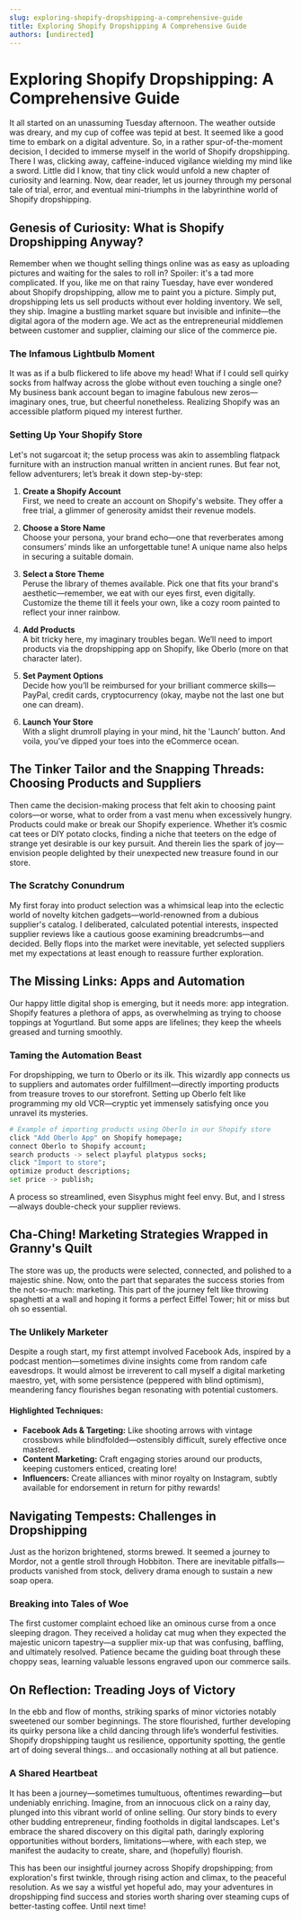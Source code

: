 ```yaml
---
slug: exploring-shopify-dropshipping-a-comprehensive-guide
title: Exploring Shopify Dropshipping A Comprehensive Guide
authors: [undirected]
---
```



# Exploring Shopify Dropshipping: A Comprehensive Guide

It all started on an unassuming Tuesday afternoon. The weather outside was dreary, and my cup of coffee was tepid at best. It seemed like a good time to embark on a digital adventure. So, in a rather spur-of-the-moment decision, I decided to immerse myself in the world of Shopify dropshipping. There I was, clicking away, caffeine-induced vigilance wielding my mind like a sword. Little did I know, that tiny click would unfold a new chapter of curiosity and learning. Now, dear reader, let us journey through my personal tale of trial, error, and eventual mini-triumphs in the labyrinthine world of Shopify dropshipping.

## Genesis of Curiosity: What is Shopify Dropshipping Anyway?

Remember when we thought selling things online was as easy as uploading pictures and waiting for the sales to roll in? Spoiler: it's a tad more complicated. If you, like me on that rainy Tuesday, have ever wondered about Shopify dropshipping, allow me to paint you a picture. Simply put, dropshipping lets us sell products without ever holding inventory. We sell, they ship. Imagine a bustling market square but invisible and infinite—the digital agora of the modern age. We act as the entrepreneurial middlemen between customer and supplier, claiming our slice of the commerce pie.

### The Infamous Lightbulb Moment

It was as if a bulb flickered to life above my head! What if I could sell quirky socks from halfway across the globe without even touching a single one? My business bank account began to imagine fabulous new zeros—imaginary ones, true, but cheerful nonetheless. Realizing Shopify was an accessible platform piqued my interest further.

### Setting Up Your Shopify Store

Let's not sugarcoat it; the setup process was akin to assembling flatpack furniture with an instruction manual written in ancient runes. But fear not, fellow adventurers; let’s break it down step-by-step:

1. **Create a Shopify Account**  
   First, we need to create an account on Shopify's website. They offer a free trial, a glimmer of generosity amidst their revenue models.

2. **Choose a Store Name**  
   Choose your persona, your brand echo—one that reverberates among consumers’ minds like an unforgettable tune! A unique name also helps in securing a suitable domain.

3. **Select a Store Theme**  
   Peruse the library of themes available. Pick one that fits your brand's aesthetic—remember, we eat with our eyes first, even digitally. Customize the theme till it feels your own, like a cozy room painted to reflect your inner rainbow.

4. **Add Products**  
   A bit tricky here, my imaginary troubles began. We’ll need to import products via the dropshipping app on Shopify, like Oberlo (more on that character later).

5. **Set Payment Options**  
   Decide how you’ll be reimbursed for your brilliant commerce skills—PayPal, credit cards, cryptocurrency (okay, maybe not the last one but one can dream).

6. **Launch Your Store**  
   With a slight drumroll playing in your mind, hit the 'Launch’ button. And voila, you’ve dipped your toes into the eCommerce ocean.

## The Tinker Tailor and the Snapping Threads: Choosing Products and Suppliers

Then came the decision-making process that felt akin to choosing paint colors—or worse, what to order from a vast menu when excessively hungry. Products could make or break our Shopify experience. Whether it’s cosmic cat tees or DIY potato clocks, finding a niche that teeters on the edge of strange yet desirable is our key pursuit. And therein lies the spark of joy—envision people delighted by their unexpected new treasure found in our store.

### The Scratchy Conundrum

My first foray into product selection was a whimsical leap into the eclectic world of novelty kitchen gadgets—world-renowned from a dubious supplier's catalog. I deliberated, calculated potential interests, inspected supplier reviews like a cautious goose examining breadcrumbs—and decided. Belly flops into the market were inevitable, yet selected suppliers met my expectations at least enough to reassure further exploration.

## The Missing Links: Apps and Automation

Our happy little digital shop is emerging, but it needs more: app integration. Shopify features a plethora of apps, as overwhelming as trying to choose toppings at Yogurtland. But some apps are lifelines; they keep the wheels greased and turning smoothly.

### Taming the Automation Beast

For dropshipping, we turn to Oberlo or its ilk. This wizardly app connects us to suppliers and automates order fulfillment—directly importing products from treasure troves to our storefront. Setting up Oberlo felt like programming my old VCR—cryptic yet immensely satisfying once you unravel its mysteries.

```bash
# Example of importing products using Oberlo in our Shopify store
click "Add Oberlo App" on Shopify homepage;
connect Oberlo to Shopify account;
search products -> select playful platypus socks;
click "Import to store";
optimize product descriptions;
set price -> publish;
```

A process so streamlined, even Sisyphus might feel envy. But, and I stress—always double-check your supplier reviews.

## Cha-Ching! Marketing Strategies Wrapped in Granny's Quilt

The store was up, the products were selected, connected, and polished to a majestic shine. Now, onto the part that separates the success stories from the not-so-much: marketing. This part of the journey felt like throwing spaghetti at a wall and hoping it forms a perfect Eiffel Tower; hit or miss but oh so essential.

### The Unlikely Marketer

Despite a rough start, my first attempt involved Facebook Ads, inspired by a podcast mention—sometimes divine insights come from random cafe eavesdrops. It would almost be irreverent to call myself a digital marketing maestro, yet, with some persistence (peppered with blind optimism), meandering fancy flourishes began resonating with potential customers.

#### Highlighted Techniques:
- **Facebook Ads & Targeting:** Like shooting arrows with vintage crossbows while blindfolded—ostensibly difficult, surely effective once mastered.
- **Content Marketing:** Craft engaging stories around our products, keeping customers enticed, creating lore!
- **Influencers:** Create alliances with minor royalty on Instagram, subtly available for endorsement in return for pithy rewards!

## Navigating Tempests: Challenges in Dropshipping

Just as the horizon brightened, storms brewed. It seemed a journey to Mordor, not a gentle stroll through Hobbiton. There are inevitable pitfalls—products vanished from stock, delivery drama enough to sustain a new soap opera.

### Breaking into Tales of Woe

The first customer complaint echoed like an ominous curse from a once sleeping dragon. They received a holiday cat mug when they expected the majestic unicorn tapestry—a supplier mix-up that was confusing, baffling, and ultimately resolved. Patience became the guiding boat through these choppy seas, learning valuable lessons engraved upon our commerce sails.

## On Reflection: Treading Joys of Victory

In the ebb and flow of months, striking sparks of minor victories notably sweetened our somber beginnings. The store flourished, further developing its quirky persona like a child dancing through life’s wonderful festivities. Shopify dropshipping taught us resilience, opportunity spotting, the gentle art of doing several things... and occasionally nothing at all but patience.

### A Shared Heartbeat

It has been a journey—sometimes tumultuous, oftentimes rewarding—but undeniably enriching. Imagine, from an innocuous click on a rainy day, plunged into this vibrant world of online selling. Our story binds to every other budding entrepreneur, finding footholds in digital landscapes. Let's embrace the shared discovery on this digital path, daringly exploring opportunities without borders, limitations—where, with each step, we manifest the audacity to create, share, and (hopefully) flourish.

This has been our insightful journey across Shopify dropshipping; from exploration's first twinkle, through rising action and climax, to the peaceful resolution. As we say a wistful yet hopeful ado, may your adventures in dropshipping find success and stories worth sharing over steaming cups of better-tasting coffee. Until next time!